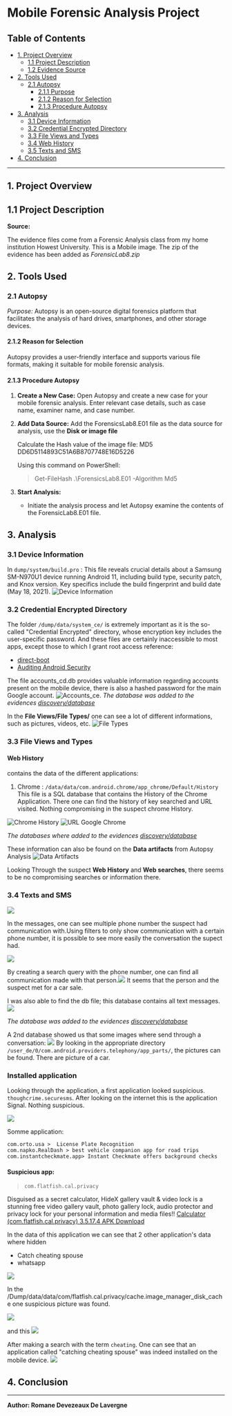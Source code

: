 # Mobile Forensic Analysis Project

## Table of Contents

- [1. Project Overview](#1-project-overview)
   - [1.1 Project Description](#11-project-description)
   - [1.2 Evidence Source](#12-evidence-source)
- [2. Tools Used](#2-tools-used)
   - [2.1 Autopsy](#21-autopsy)
      - [2.1.1 Purpose](#211-purpose)
      - [2.1.2 Reason for Selection](#212-reason-for-selection)
      - [2.1.3 Procedure Autopsy](#213-procedure-autopsy)
- [3. Analysis](#3-analysis)
   - [3.1 Device Information](#31-device-information)
   - [3.2 Credential Encrypted Directory](#32-credential-encrypted-directory)
   - [3.3 File Views and Types](#33-file-views-and-types)
   - [3.4 Web History](#34-web-history)
   - [3.5 Texts and SMS](#35-texts-and-sms)
- [4. Conclusion](#4-conclusion)

---

## 1. Project Overview

## 1.1 Project Description

**Source:**

The evidence files come from a Forensic Analysis class from my home institution Howest University. This is a Mobile image. 
The zip of the evidence has been added as *ForensicLab8.zip*

## 2. Tools Used

### 2.1 Autopsy
   *Purpose:* Autopsy is an open-source digital forensics platform that facilitates the analysis of hard drives, smartphones, and other storage devices.
   
#### 2.1.2 Reason for Selection
   Autopsy provides a user-friendly interface and supports various file formats, making it suitable for mobile forensic analysis.

#### 2.1.3 Procedure Autopsy

1. **Create a New Case:**
   Open Autopsy and create a new case for your mobile forensic analysis. Enter relevant case details, such as case name, examiner name, and case number.

2. **Add Data Source:**
   Add the ForensicsLab8.E01 file as the data source for analysis, use the **Disk or image file**
   
   Calculate the Hash value of the image file: MD5             DD6D5114893C51A6B8707748E16D5226

   Using this command on PowerShell:
   > Get-FileHash .\ForensicsLab8.E01 -Algorithm Md5

4. **Start Analysis:**
   - Initiate the analysis process and let Autopsy examine the contents of the ForensicLab8.E01 file.

## 3. Analysis

### 3.1 Device Information
In `dump/system/build.pro` : This file reveals crucial details about a Samsung SM-N970U1 device running Android 11, including build type, security patch, and Knox version. Key specifics include the build fingerprint and build date (May 18, 2021). ![Device Information](/Evidences/device-informations.png)

### 3.2 Credential Encrypted Directory
The folder `/dump/data/system_ce/` is extremely important as it is the so-called "Credential Encrypted" directory, whose encryption key includes the user-specific password. And these files are certainly inaccessible to most apps, except those to which I grant root access
reference: 
   - [direct-boot](https://developer.android.com/privacy-and-security/direct-boot)
   - [Auditing Android Security](https://tech.michaelaltfield.net/2018/11/09/android-security-auditing-investigating-unauthorized-screenshots/)

The file accounts_cd.db provides valuable information regarding accounts present on the mobile device, there is also a hashed password for the main Google account.
![Accounts_ce](/Evidences/accounts_ce.png). *The database was added to the evidences [discovery/database](/Evidences/databases/)*

In the **File Views/File Types/** one can see a lot of different informations, such as pictures, videos, etc.
![File Types](/Evidences/FilesType.png)

### 3.3 File Views and Types

#### Web History

contains the data of the different applications:

1. Chrome : `/data/data/com.android.chrome/app_chrome/Default/History`
This file is a SQL database that contains the History of the Chrome Application. There one can find the history of key searched and URL visited.
Nothing compromising in the suspect chrome History.

![Chrome History](/Evidences/history-google-chrome.png)
![URL Google Chrome](/Evidences/url-google-chrome.png)

*The databases where added to the evidences [discovery/database](/Evidences/databases/)*

These information can also be found on the **Data artifacts** from Autopsy Analysis 
![Data Artifacts](/Evidences/Data-articafts.png)

Looking Through the suspect **Web History** and **Web searches**, there seems to be no compromising searches or information there.

### 3.4 Texts and SMS

![](/Evidences/messages.png)

In the messages, one can see multiple phone number the suspect had communication with.Using filters to only show communication with a certain phone number, it is possible to see more easily the conversation the supect had. 

![](/Evidences//15402993169.png)

By creating a search query with the phone number, one can find all communication made with that person.![](/Evidences/search-phone-number.png)
It seems that the person and the suspect met for a car sale.

I was also able to find the db file; this database contains all text messages. ![](/Evidences/telephony-db.png) 

*The database was added to the evidences [discovery/database](/Evidences/databases/)*

A 2nd database showed us that some images where send through a conversation: 
![](/Evidences/0-message.png)
By looking in the appropriate directory `/user_de/0/com.android.providers.telephony/app_parts/`, the pictures can be found. There are picture of a car.

### Installed application

Looking through the application, a first application looked suspicious. `thoughcrime.securesms`. After looking on the internet this is the application Signal. Nothing suspicious.

![](/Evidences/thoughtcrime.png)

Somme application:

    com.orto.usa >  License Plate Recognition
    com.napko.RealDash > best vehicle companion app for road trips
    com.instantcheckmate.app> Instant Checkmate offers background checks 


#### **Suspicious app:**

> `com.flatfish.cal.privacy `

Disguised as a secret calculator, HideX gallery vault & video lock is a stunning free video gallery vault, photo gallery lock, audio protector and privacy lock for your personal information and media files!! [Calculator (com.flatfish.cal.privacy) 3.5.17.4 APK Download](https://fr.apkshub.com/app/com.flatfish.cal.privacy)

In the data of this application we can see that 2 other application's data where hidden

- Catch cheating spouse
- whatsapp

![](/Evidences/fake-app.png)


In the /Dump/data/data/com/flatfish.cal.privacy/cache.image_manager_disk_cache one suspicious picture was found. 

![](/Evidences/secret-app/51e0876703e25c6ce5e459dd3cdda42171b3c30653a3f657af9db3bdb5db7c77.png)

and this
 ![](/Evidences/secret-app/message.png)

After making a search with the term `cheating`. One can see that an application called "catching cheating spouse" was indeed installed on the mobile device.
![](/Evidences/search-result.png)




## 4. Conclusion



---

**Author: Romane Devezeaux De Lavergne**

